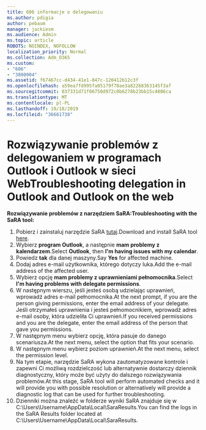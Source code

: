 ```yaml
---
title: 606 informacje o delegowaniu
ms.author: pdigia
author: pebaum
manager: jackiesm
ms.audience: Admin
ms.topic: article
ROBOTS: NOINDEX, NOFOLLOW
localization_priority: Normal
ms.collection: Adm_O365
ms.custom:
- "606"
- "3800004"
ms.assetid: f67467cc-d434-41e1-847c-120412b12c3f
ms.openlocfilehash: a59ea7fd995fa05179f70ae3a82268363145f3af
ms.sourcegitcommit: 037331d71f06750d972c0b6278b23bb15c4806ca
ms.translationtype: MT
ms.contentlocale: pl-PL
ms.lasthandoff: 10/18/2019
ms.locfileid: "36661738"
---
```

# <a name="troubleshooting-delegation-in-outlook-and-outlook-on-the-web"></a><span data-ttu-id="e7d96-102">Rozwiązywanie problemów z delegowaniem w programach Outlook i Outlook w sieci Web</span><span class="sxs-lookup"><span data-stu-id="e7d96-102">Troubleshooting delegation in Outlook and Outlook on the web</span></span>

<span data-ttu-id="e7d96-103">**Rozwiązywanie problemów z narzędziem SaRA:**</span><span class="sxs-lookup"><span data-stu-id="e7d96-103">**Troubleshooting with the SaRA tool:**</span></span>

1. <span data-ttu-id="e7d96-104">Pobierz i zainstaluj narzędzie SaRA [tutaj](https://aka.ms/SaRA-SkypeForBusinessSignIn).</span><span class="sxs-lookup"><span data-stu-id="e7d96-104">Download and install SaRA tool [here](https://aka.ms/SaRA-SkypeForBusinessSignIn).</span></span>
1. <span data-ttu-id="e7d96-105">Wybierz **program Outlook**, a następnie **mam problemy z kalendarzem**.</span><span class="sxs-lookup"><span data-stu-id="e7d96-105">Select **Outlook**, then **I'm having issues with my calendar**.</span></span>
1. <span data-ttu-id="e7d96-106">Powiedz **tak** dla danej maszyny.</span><span class="sxs-lookup"><span data-stu-id="e7d96-106">Say **Yes** for affected machine.</span></span>
1. <span data-ttu-id="e7d96-107">Dodaj adres e-mail użytkownika, którego dotyczy luka.</span><span class="sxs-lookup"><span data-stu-id="e7d96-107">Add the e-mail address of the affected user.</span></span>
1. <span data-ttu-id="e7d96-108">Wybierz opcję **mam problemy z uprawnieniami pełnomocnika**.</span><span class="sxs-lookup"><span data-stu-id="e7d96-108">Select **I'm having problems with delegate permissions**.</span></span>
1. <span data-ttu-id="e7d96-109">W następnym wierszu, jeśli jesteś osobą udzielając uprawnień, wprowadź adres e-mail pełnomocnika.</span><span class="sxs-lookup"><span data-stu-id="e7d96-109">At the next prompt, if you are the person giving permissions, enter the email address of your delegate.</span></span> <span data-ttu-id="e7d96-110">Jeśli otrzymałeś uprawnienia i jesteś pełnomocnikiem, wprowadź adres e-mail osoby, która udzieliła Ci uprawnień.</span><span class="sxs-lookup"><span data-stu-id="e7d96-110">If you received permissions and you are the delegate, enter the email address of the person that gave you permissions.</span></span>
1. <span data-ttu-id="e7d96-111">W następnym menu wybierz opcję, która pasuje do danego scenariusza.</span><span class="sxs-lookup"><span data-stu-id="e7d96-111">At the next menu, select the option that fits your scenario.</span></span>
1. <span data-ttu-id="e7d96-112">W następnym menu wybierz poziom uprawnień.</span><span class="sxs-lookup"><span data-stu-id="e7d96-112">At the next menu, select the permission level.</span></span>
1. <span data-ttu-id="e7d96-113">Na tym etapie, narzędzie SaRA wykona zautomatyzowane kontrole i zapewni Ci możliwą rozdzielczość lub alternatywnie dostarczy dziennik diagnostyczny, który może być użyty do dalszego rozwiązywania problemów.</span><span class="sxs-lookup"><span data-stu-id="e7d96-113">At this stage, SaRA tool will perform automated checks and it will provide you with possible resolution or alternatively will provide a diagnostic log that can be used for further troubleshooting.</span></span>
1. <span data-ttu-id="e7d96-114">Dzienniki można znaleźć w folderze wyniki SaRA znajduje się w C:\Users\Username\AppData\Local\SaraResults.</span><span class="sxs-lookup"><span data-stu-id="e7d96-114">You can find the logs in the SaRA Results folder located at C:\Users\Username\AppData\Local\SaraResults.</span></span>
